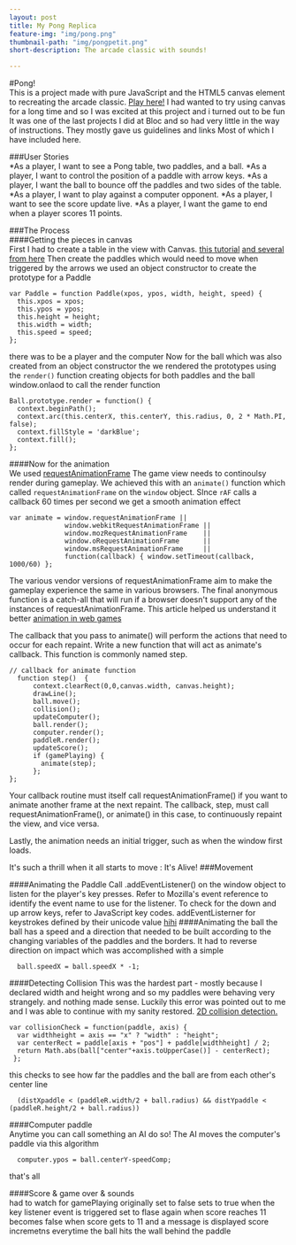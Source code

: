 ```yaml
---
layout: post
title: My Pong Replica
feature-img: "img/pong.png"
thumbnail-path: "img/pongpetit.png"
short-description: The arcade classic with sounds!

---
```

#Pong!  
This is a project made with pure JavaScript and the  HTML5 canvas element to recreating the arcade classic.
[Play here!](https://robotmermaid.github.io/pong/)
I had wanted to try using canvas for a long time and so I was excited at this project and i turned out to be fun It was one of the last projects I did at Bloc and so had very little in the way of instructions. They mostly gave us guidelines and links Most of which I have included here.

###User Stories  
*As a player, I want to see a Pong table, two paddles, and a ball.
*As a player, I want to control the position of a paddle with arrow keys.
*As a player, I want the ball to bounce off the paddles and two sides of the table.
*As a player, I want to play against a computer opponent.
*As a player, I want to see the score update live.
*As a player, I want the game to end when a player scores 11 points.

###The Process  
####Getting the pieces in canvas  
First I had to create a table in the view with Canvas.
[this tutorial](http://diveintohtml5.info/canvas.html)
[and several from here](http://www.html5canvastutorials.com/tutorials/)
Then create the paddles
which would need to move when triggered by the arrows
we used an object constructor  to create the prototype for a Paddle

````
var Paddle = function Paddle(xpos, ypos, width, height, speed) {  
  this.xpos = xpos;  
  this.ypos = ypos;  
  this.height = height;  
  this.width = width;  
  this.speed = speed;  
};
````
there was to be a player and the computer
Now for the ball which was also created from an object constructor
the we rendered the prototypes using the ``render()`` function
creating objects for both paddles and the ball
window.onlaod to call the render function

````
Ball.prototype.render = function() {
  context.beginPath();
  context.arc(this.centerX, this.centerY, this.radius, 0, 2 * Math.PI, false);
  context.fillStyle = 'darkBlue';
  context.fill();
};
````

####Now for the animation   
We used [requestAnimationFrame](https://developer.mozilla.org/en-US/docs/Web/API/window/requestAnimationFrame)
The game view needs to continoulsy render during gameplay.
We achieved this with an ``animate()`` function which called ``requestAnimationFrame`` on the ``window`` object.
SInce ``rAF`` calls a callback 60 times per second we get a smooth animation effect

````
var animate = window.requestAnimationFrame ||
              window.webkitRequestAnimationFrame ||
              window.mozRequestAnimationFrame    ||
              window.oRequestAnimationFrame      ||
              window.msRequestAnimationFrame     ||
              function(callback) { window.setTimeout(callback, 1000/60) };
````

The various vendor versions of requestAnimationFrame aim to make the gameplay experience the same in various browsers. The final anonymous function is a catch-all that will run if a browser doesn't support any of the instances of  requestAnimationFrame.
This article helped us understand it better [animation in web games](https://developer.mozilla.org/en-US/docs/Games/Techniques/Efficient_animation_for_web_games)

The callback that you pass to animate() will perform the actions that need to occur for each repaint. Write a new function that will act as animate's callback. This function is commonly named step.

````
// callback for animate function
  function step()  {
      context.clearRect(0,0,canvas.width, canvas.height);
      drawLine();
      ball.move();
      collision();
      updateComputer();
      ball.render();
      computer.render();
      paddleR.render();
      updateScore();
      if (gamePlaying) {
        animate(step);
      };
};
````       

Your callback routine must itself call requestAnimationFrame() if you want to animate another frame at the next repaint.
The callback, step, must call requestAnimationFrame(), or animate() in this case, to continuously repaint the view, and vice versa.

Lastly, the animation needs an initial trigger, such as when the window first loads.

It's such a thrill when it all starts to move : It's Alive!
###Movement

####Animating the Paddle
Call .addEventListener() on the window object to listen for the player's key presses. Refer to Mozilla's event reference to identify the event name to use for the listener. To check for the down and up arrow keys, refer to JavaScript key codes.
addEventListerner  for keystrokes defined by their unicode value
[hihi](http://keycode.info/)
####Animating the ball
the ball has a speed and a direction that needed to be built according to the changing variables of the paddles and the borders.  It had to reverse direction on impact which was accomplished with a simple    

````
  ball.speedX = ball.speedX * -1;
````

####Detecting Collision
This was the hardest part - mostly because I declared width and height wrong and so my paddles were behaving very strangely. and nothing made sense. Luckily this error was pointed out to me and I was able to continue with my sanity restored.
[2D collision detection.](https://developer.mozilla.org/en-US/docs/Games/Techniques/2D_collision_detection)   

````
var collisionCheck = function(paddle, axis) {
  var widthheight = axis == "x" ? "width" : "height";
  var centerRect = paddle[axis + "pos"] + paddle[widthheight] / 2;
  return Math.abs(ball["center"+axis.toUpperCase()] - centerRect);
 };    

````

  this checks to see how far the paddles and the ball are from each other's center line   

````
  (distXpaddle < (paddleR.width/2 + ball.radius) && distYpaddle < (paddleR.height/2 + ball.radius))
````
####Computer paddle  
Anytime you can call something an AI do so!
The AI moves the computer's paddle via this algorithm  

````
  computer.ypos = ball.centerY-speedComp;
````

  that's all

####Score & game over &  sounds  
  had to watch for gamePlaying
  originally set to false
  sets to true when the key listener event is triggered
  set to flase again when score reaches 11
  becomes false when score gets to 11 and a message is displayed
  score incremetns everytime the ball hits the wall behind the paddle
